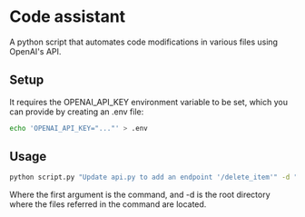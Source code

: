 # Code assistant
A python script that automates code modifications in various files using OpenAI's API.


## Setup
It requires the OPENAI_API_KEY environment variable to be set, which you can provide by creating an .env file:
```bash
echo 'OPENAI_API_KEY="..."' > .env
```


## Usage
```bash
python script.py "Update api.py to add an endpoint '/delete_item'" -d "../project"
```

Where the first argument is the command, and -d is the root directory where the files referred in the command are located.
